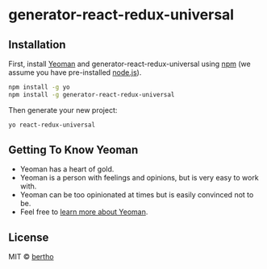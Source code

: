 # generator-react-redux-universal
> 

## Installation

First, install [Yeoman](http://yeoman.io) and generator-react-redux-universal using [npm](https://www.npmjs.com/) (we assume you have pre-installed [node.js](https://nodejs.org/)).

```bash
npm install -g yo
npm install -g generator-react-redux-universal
```

Then generate your new project:

```bash
yo react-redux-universal
```

## Getting To Know Yeoman

 * Yeoman has a heart of gold.
 * Yeoman is a person with feelings and opinions, but is very easy to work with.
 * Yeoman can be too opinionated at times but is easily convinced not to be.
 * Feel free to [learn more about Yeoman](http://yeoman.io/).

## License

MIT © [bertho]()


[npm-image]: https://badge.fury.io/js/generator-react-redux-universal.svg
[npm-url]: https://npmjs.org/package/generator-react-redux-universal
[travis-image]: https://travis-ci.org/bertho-zero/generator-react-redux-universal.svg?branch=master
[travis-url]: https://travis-ci.org/bertho-zero/generator-react-redux-universal
[daviddm-image]: https://david-dm.org/bertho-zero/generator-react-redux-universal.svg?theme=shields.io
[daviddm-url]: https://david-dm.org/bertho-zero/generator-react-redux-universal
[coveralls-image]: https://coveralls.io/repos/bertho-zero/generator-react-redux-universal/badge.svg
[coveralls-url]: https://coveralls.io/r/bertho-zero/generator-react-redux-universal
